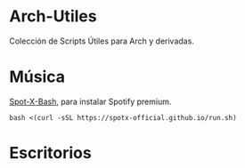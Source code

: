 # Arch-Utiles
Colección de Scripts Útiles para Arch y derivadas.

# Música
[Spot-X-Bash](https://github.com/SpotX-Official/SpotX-Bash), para instalar Spotify premium.

``` bash <(curl -sSL https://spotx-official.github.io/run.sh) ``` 

# Escritorios 
